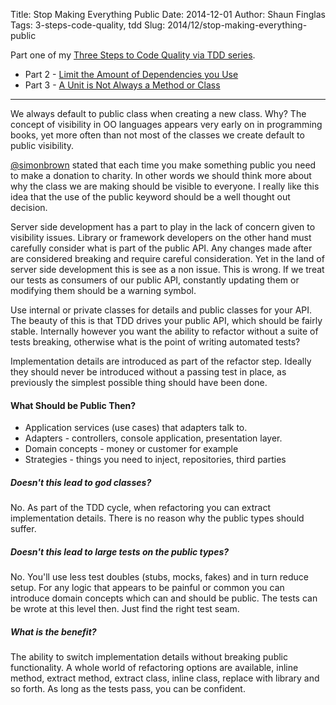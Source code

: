 Title: Stop Making Everything Public
Date: 2014-12-01
Author: Shaun Finglas
Tags: 3-steps-code-quality, tdd
Slug: 2014/12/stop-making-everything-public

Part one of my [Three Steps to Code Quality via TDD
series](http://blog.shaunfinglas.co.uk/2014/12/three-steps-to-code-quality-via-tdd.html).

-   Part 2 - [Limit the Amount of Dependencies you
    Use](http://blog.shaunfinglas.co.uk/2014/12/limit-amount-of-dependencies-you-use.html)
-   Part 3 - [A Unit is Not Always a Method or
    Class](http://blog.shaunfinglas.co.uk/2014/12/a-unit-is-not-always-method-or-class.html)

------------------------------------------------------------------------

We always default to public class when creating a new class. Why? The
concept of visibility in OO languages appears very early on in
programming books, yet more often than not most of the classes we create
default to public visibility.

[@simonbrown](https://twitter.com/simonbrown) stated that each time you
make something public you need to make a donation to charity. In other
words we should think more about why the class we are making should be
visible to everyone. I really like this idea that the use of the public
keyword should be a well thought out decision.

Server side development has a part to play in the lack of concern given
to visibility issues. Library or framework developers on the other hand
must carefully consider what is part of the public API. Any changes made
after are considered breaking and require careful consideration. Yet in
the land of server side development this is see as a non issue. This is
wrong. If we treat our tests as consumers of our public API, constantly
updating them or modifying them should be a warning symbol.

Use internal or private classes for details and public classes for your
API. The beauty of this is that TDD drives your public API, which should
be fairly stable. Internally however you want the ability to refactor
without a suite of tests breaking, otherwise what is the point of
writing automated tests?

Implementation details are introduced as part of the refactor step.
Ideally they should never be introduced without a passing test in place,
as previously the simplest possible thing should have been done.

#### What Should be Public Then?

-   Application services (use cases) that adapters talk to.
-   Adapters - controllers, console application, presentation layer.
-   Domain concepts - money or customer for example
-   Strategies - things you need to inject, repositories, third parties

##### Doesn't this lead to god classes?

No. As part of the TDD cycle, when refactoring you can extract
implementation details. There is no reason why the public types should
suffer.

##### Doesn't this lead to large tests on the public types?

No. You'll use less test doubles (stubs, mocks, fakes) and in turn
reduce setup. For any logic that appears to be painful or common you can
introduce domain concepts which can and should be public. The tests can
be wrote at this level then. Just find the right test seam.

##### What is the benefit?

The ability to switch implementation details without breaking public
functionality. A whole world of refactoring options are available,
inline method, extract method, extract class, inline class, replace with
library and so forth. As long as the tests pass, you can be confident.